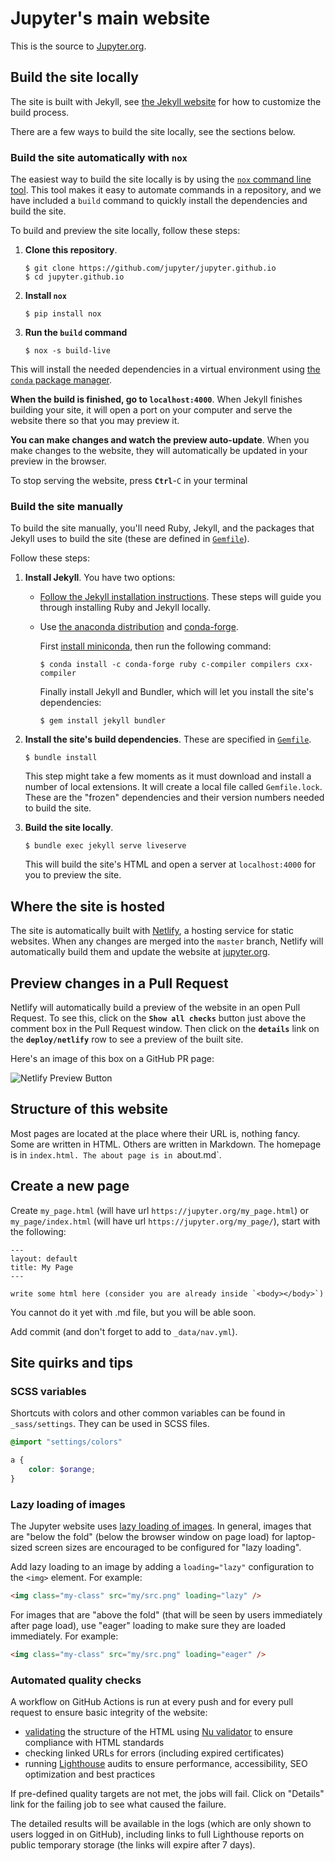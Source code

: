 # Jupyter's main website

This is the source to [Jupyter.org](https://jupyter.org/).

## Build the site locally

The site is built with Jekyll, see [the Jekyll website](https://jekyllrb.com/) for how to customize the build process.

There are a few ways to build the site locally, see the sections below.

### Build the site automatically with `nox`

The easiest way to build the site locally is by using the [`nox` command line tool](https://nox.thea.codes/). This tool makes it easy to automate commands in a repository, and we have included a `build` command to quickly install the dependencies and build the site.

To build and preview the site locally, follow these steps:

1. **Clone this repository**.
   
   ```console
   $ git clone https://github.com/jupyter/jupyter.github.io
   $ cd jupyter.github.io
   ```
2. **Install `nox`**

   ```console
   $ pip install nox
   ```
3. **Run the `build` command**
   
   ```console
   $ nox -s build-live
   ```


This will install the needed dependencies in a virtual environment using [the `conda` package manager](https://docs.conda.io/en/latest/). 

**When the build is finished, go to `localhost:4000`**. When Jekyll finishes building your site, it will open a port on your computer and serve the website there so that you may preview it.

**You can make changes and watch the preview auto-update**. When you make changes to the website, they will automatically be updated in your preview in the browser.

To stop serving the website, press **`Ctrl`**-`C` in your terminal

### Build the site manually

To build the site manually, you'll need Ruby, Jekyll, and the packages that Jekyll uses to build the site (these are defined in [`Gemfile`](Gemfile)).

Follow these steps:

1. **Install Jekyll**. You have two options:
   - [Follow the Jekyll installation instructions](https://jekyllrb.com/docs/#instructions). These steps will guide you through installing Ruby and Jekyll locally.
   - Use [the anaconda distribution](https://conda.io) and [conda-forge](https://conda-forge.org/).

     First [install miniconda](https://conda.io/miniconda.html), then run the following command:

     ```console
     $ conda install -c conda-forge ruby c-compiler compilers cxx-compiler
     ```

     Finally install Jekyll and Bundler, which will let you install the site's dependencies:

     ```console
     $ gem install jekyll bundler
     ```
2. **Install the site's build dependencies**. These are specified in [`Gemfile`](Gemfile).
   
   ```console
   $ bundle install
   ```

   This step might take a few moments as it must download and install a number of local extensions. It will create a local file called `Gemfile.lock`. These are the "frozen" dependencies and their version numbers needed to build the site.

3. **Build the site locally**.
   
   ```console
   $ bundle exec jekyll serve liveserve
   ```

   This will build the site's HTML and open a server at `localhost:4000` for you to preview the site.


## Where the site is hosted

The site is automatically built with [Netlify](https://netlify.com), a hosting service for static websites. When any changes are merged into the `master` branch, Netlify will automatically build them and update the website at [jupyter.org](https://jupyter.org).

## Preview changes in a Pull Request

Netlify will automatically build a preview of the website in an open Pull Request. To see this, click on the **`Show all checks`** button just above the comment box in the Pull Request window. Then click on the **`details`** link on the **`deploy/netlify`** row to see a preview of the built site.

Here's an image of this box on a GitHub PR page:

![Netlify Preview Button](.github/images/netlify-preview.png)

## Structure of this website

Most pages are located at the place where their URL is, nothing fancy. Some are written in HTML. Others are written in Markdown. The homepage is in `index.html. The about page is in `about.md`.

## Create a new page

Create `my_page.html` (will have url `https://jupyter.org/my_page.html`)
or `my_page/index.html` (will have url `https://jupyter.org/my_page/`), start with the following:

```
---
layout: default
title: My Page
---

write some html here (consider you are already inside `<body></body>`)
```

You cannot do it yet with .md file, but you will be able soon.

Add commit (and don't forget to add to `_data/nav.yml`).

## Site quirks and tips

### SCSS variables

Shortcuts with colors and other common variables can be found in `_sass/settings`. They can be used in SCSS files.

```scss
@import "settings/colors"

a {
    color: $orange;
}
```

### Lazy loading of images

The Jupyter website uses [lazy loading of images](https://web.dev/browser-level-image-lazy-loading/). In general, images that are "below the fold" (below the browser window on page load) for laptop-sized screen sizes are encouraged to be configured for "lazy loading".

Add lazy loading to an image by adding a `loading="lazy"` configuration to the `<img>` element. For example:

```html
<img class="my-class" src="my/src.png" loading="lazy" />
```

For images that are "above the fold" (that will be seen by users immediately after page load), use "eager" loading to make sure they are loaded immediately. For example:

```html
<img class="my-class" src="my/src.png" loading="eager" />
```

### Automated quality checks

A workflow on GitHub Actions is run at every push and for every pull request to ensure basic integrity of the website:
- [validating](https://validator.w3.org/docs/help.html#validation_basics) the structure of the HTML using [Nu validator](https://validator.github.io/validator/) to ensure compliance with HTML standards
- checking linked URLs for errors (including expired certificates)
- running [Lighthouse](https://github.com/GoogleChrome/lighthouse) audits to ensure performance, accessibility, SEO optimization and best practices

If pre-defined quality targets are not met, the jobs will fail.
Click on "Details" link for the failing job to see what caused the failure.

The detailed results will be available in the logs (which are only shown to users logged in on GitHub),
including links to full Lighthouse reports on public temporary storage (the links will expire after 7 days).

